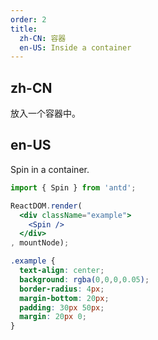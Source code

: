 ```yaml
---
order: 2
title: 
  zh-CN: 容器
  en-US: Inside a container
---
```


## zh-CN

放入一个容器中。

## en-US

Spin in a container.

````jsx
import { Spin } from 'antd';

ReactDOM.render(
  <div className="example">
    <Spin />
  </div>
, mountNode);
````

````css
.example {
  text-align: center;
  background: rgba(0,0,0,0.05);
  border-radius: 4px;
  margin-bottom: 20px;
  padding: 30px 50px;
  margin: 20px 0;
}
````
